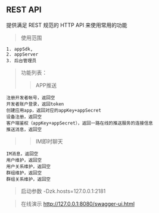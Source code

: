## REST API

提供满足 REST 规范的 HTTP API 来使用常用的功能

>使用范围

    1. appSdk,
    2. appServer
    3. 后台管理员

>功能列表：
>>APP推送

    注册开发者帐号，返回空
    开发者账户登录，返回token
    创建应用app，返回对应的appKey+appSecret
    设备注册，返回空
    客户端鉴权（appKey+appSecret），返回一路在线的推送服务的连接信息
    推送消息，返回空
    
>>IM即时聊天

    IM消息，返回空
    用户维护，返回空
    用户关系维护，返回空
    群组维护，返回空
    群组关系维护，返回空
    
>启动参数 -Dzk.hosts=127.0.0.1:2181

>在线演示 http://127.0.0.1:8080/swagger-ui.html